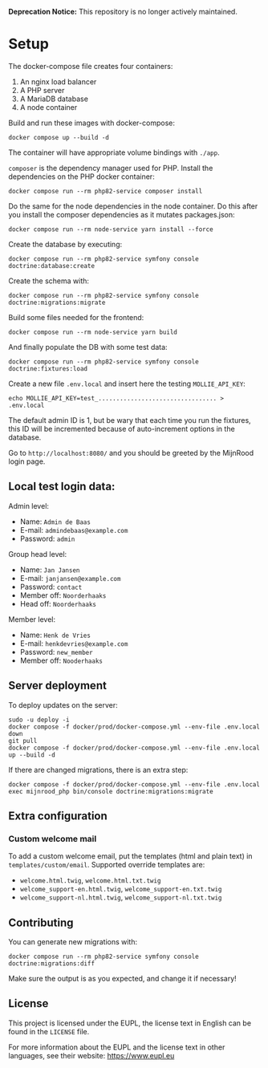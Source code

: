 **Deprecation Notice:** This repository is no longer actively maintained.

# Setup

The docker-compose file creates four containers:
1. An nginx load balancer
2. A PHP server
3. A MariaDB database
4. A node container

Build and run these images with docker-compose:

`docker compose up --build -d`

The container will have appropriate volume bindings with `./app`.

`composer` is the dependency manager used for PHP. Install the dependencies on the PHP docker container:

`docker compose run --rm php82-service composer install`

Do the same for the node dependencies in the node container.
Do this after you install the composer dependencies as it mutates packages.json:

`docker compose run --rm node-service yarn install --force`

Create the database by executing:

`docker compose run --rm php82-service symfony console doctrine:database:create`

Create the schema with:

`docker compose run --rm php82-service symfony console doctrine:migrations:migrate`

Build some files needed for the frontend:

`docker compose run --rm node-service yarn build`

And finally populate the DB with some test data:

`docker compose run --rm php82-service symfony console doctrine:fixtures:load`

Create a new file `.env.local` and insert here the testing `MOLLIE_API_KEY`:

`echo MOLLIE_API_KEY=test_................................. > .env.local`

The default admin ID is 1, but be wary that each time you run the fixtures, this
ID will be incremented because of auto-increment options in the database.

Go to `http://localhost:8080/` and you should be greeted by the MijnRood login page.

## Local test login data:

Admin level:
- Name: `Admin de Baas`
- E-mail: `admindebaas@example.com`
- Password: `admin`

Group head level:
- Name: `Jan Jansen`
- E-mail: `janjansen@example.com`
- Password: `contact`
- Member off: `Noorderhaaks`
- Head off: `Noorderhaaks`

Member level:
- Name: `Henk de Vries`
- E-mail: `henkdevries@example.com`
- Password: `new_member`
- Member off: `Nooderhaaks`

## Server deployment

To deploy updates on the server:
```
sudo -u deploy -i
docker compose -f docker/prod/docker-compose.yml --env-file .env.local down
git pull
docker compose -f docker/prod/docker-compose.yml --env-file .env.local up --build -d
```

If there are changed migrations, there is an extra step:
```
docker compose -f docker/prod/docker-compose.yml --env-file .env.local exec mijnrood_php bin/console doctrine:migrations:migrate
```

## Extra configuration

### Custom welcome mail

To add a custom welcome email, put the templates (html and plain text) in `templates/custom/email`.
Supported override templates are:
- `welcome.html.twig`, `welcome.html.txt.twig`
- `welcome_support-en.html.twig`, `welcome_support-en.txt.twig`
- `welcome_support-nl.html.twig`, `welcome_support-nl.txt.twig`

## Contributing

You can generate new migrations with:

`docker compose run --rm php82-service symfony console doctrine:migrations:diff`

Make sure the output is as you expected, and change it if necessary!

## License

This project is licensed under the EUPL, the license text in English can be found in the `LICENSE` file.

For more information about the EUPL and the license text in other languages, see their website: https://www.eupl.eu
